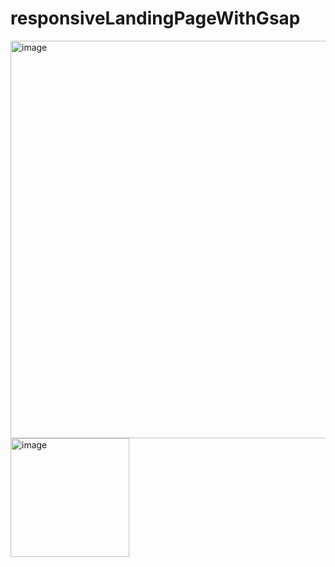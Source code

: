 # responsiveLandingPageWithGsap

<img width="636" alt="image" src="https://github.com/jas7i/responsiveLandingPageWithGsap/assets/78642021/b4ff79ea-8459-44cd-8f9c-76e7ca8f64ed">

<img width="190" alt="image" src="https://github.com/jas7i/responsiveLandingPageWithGsap/assets/78642021/db27d474-1e36-42b3-bc11-31168fd5d14a">

